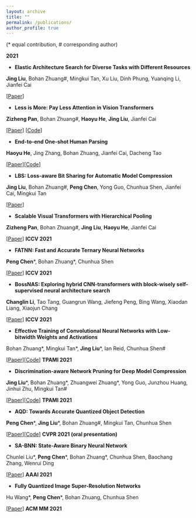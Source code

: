 ```yaml
---
layout: archive
title: ""
permalink: /publications/
author_profile: true
---
```


(\* equal contribution, \# corresponding author)


**2021**


- **Elastic Architecture Search for Diverse Tasks with Different Resources**

**Jing Liu**, Bohan Zhuang\#, Mingkui Tan, Xu Liu, Dinh Phung, Yuanqing Li, Jianfei Cai

[[Paper](https://arxiv.org/abs/2108.01224)]


- **Less is More: Pay Less Attention in Vision Transformers**

**Zizheng Pan**, Bohan Zhuang\#, **Haoyu He**, **Jing Liu**, Jianfei Cai

[[Paper](http://arxiv.org/abs/2105.14217)] [[Code](https://github.com/MonashAI/LIT)]


- **End-to-end One-shot Human Parsing**

**Haoyu He**, Jing Zhang, Bohan Zhuang, Jianfei Cai, Dacheng Tao

[[Paper](https://arxiv.org/abs/2105.01241)][[Code](https://github.com/Charleshhy/One-shot-Human-Parsing/stargazers)]


- **LBS: Loss-aware Bit Sharing for Automatic Model Compression**

**Jing Liu**, Bohan Zhuang\#, **Peng Chen**, Yong Guo, Chunhua Shen, Jianfei Cai, Mingkui Tan

[[Paper](https://arxiv.org/abs/2101.04935)]


- **Scalable Visual Transformers with Hierarchical Pooling**

**Zizheng Pan**, Bohan Zhuang\#, **Jing Liu**, **Haoyu He**, Jianfei Cai

[[Paper](https://arxiv.org/abs/2103.10619)]  **ICCV 2021**


- **FATNN: Fast and Accurate Ternary Neural Networks**

**Peng Chen**\*,  Bohan Zhuang\*, Chunhua Shen

[[Paper](https://arxiv.org/pdf/2008.05101.pdf)]  **ICCV 2021**


- **BossNAS: Exploring hybrid CNN-transformers with block-wisely self-supervised neural architecture search**

**Changlin Li**, Tao Tang, Guangrun Wang, Jiefeng Peng, Bing Wang, Xiaodan Liang, Xiaojun Chang

[[Paper](https://arxiv.org/pdf/2103.12424.pdf)] **ICCV 2021**


- **Effective Training of Convolutional Neural Networks with Low-bitwidth Weights and Activations**

Bohan Zhuang\*, Mingkui Tan\*, **Jing Liu**\*, Ian Reid, Chunhua Shen\#

[[Paper](https://arxiv.org/pdf/1908.04680.pdf)][[Code](https://github.com/bohanzhuang/Towards-Effective-Low-bitwidth-Convolutional-Neural-Networks)] **TPAMI 2021**


- **Discrimination-aware Network Pruning for Deep Model Compression**

**Jing Liu**\*, Bohan Zhuang\*, Zhuangwei Zhuang\*, Yong Guo, Junzhou Huang, Jinhui Zhu, Mingkui Tan\#

[[Paper](https://ieeexplore.ieee.org/document/9384353)][[Code](https://github.com/SCUT-AILab/DCP)] **TPAMI 2021**


- **AQD: Towards Accurate Quantized Object Detection**

**Peng Chen**\*, **Jing Liu**\*, Bohan Zhuang\#, Mingkui Tan, Chunhua Shen

[[Paper](https://arxiv.org/abs/2007.06919)][[Code](https://github.com/bohanzhuang/model-quantization)]  **CVPR 2021 (oral presentation)**


- **SA-BNN: State-Aware Binary Neural Network**

Chunlei Liu\*, **Peng Chen**\*, Bohan Zhuang\*, Chunhua Shen, Baochang Zhang, Wenrui Ding

[[Paper](https://ojs.aaai.org/index.php/AAAI/article/view/16306)] **AAAI 2021**


- **Fully Quantized Image Super-Resolution Networks**

Hu Wang\*, **Peng Chen**\*, Bohan Zhuang, Chunhua Shen

[[Paper](https://arxiv.org/pdf/2011.14265.pdf)]  **ACM MM 2021**







